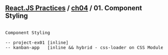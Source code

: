 ## [React.JS Practices](https://github.com/kickscar-javascript/react-practices) / [ch04](https://github.com/kickscar-javascript/react-practices/tree/master/ch04) / 01. Component Styling 

<pre>

Component Styling
    
-- project-ex01 [inline]
-- kanban-app   [inline && hybrid - css-loader on CSS Module]
  
</pre>